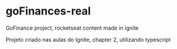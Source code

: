# goFinances-real
GoFinance project, rocketseat content made in ignite

Projeto criado nas aulas do Ignite, chapter 2, utilizando typescript
